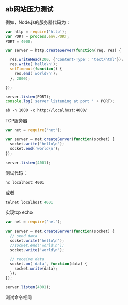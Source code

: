 ab网站压力测试---例如，Node.js的服务器代码为：```javascriptvar http = require('http');var PORT = process.env.PORT;PORT = 4000;var server = http.createServer(function(req, res) {  res.writeHead(200, {'Content-Type': 'text/html'});  res.write('hello\n');  setTimeout(function() {    res.end('world\n');  }, 2000);});server.listen(PORT);console.log('server listening at port ' + PORT);``````ab -n 1000 -c http://localhost:4000/```TCP服务器```javascriptvar net = require('net');var server = net.createServer(function(socket) {  socket.write('hello\n');  socket.end('world\n');});server.listen(4001);```测试代码：```nc localhost 4001```或者```javascripttelnet localhost 4001```实现tcp echo```javascriptvar net = require('net');var server = net.createServer(function(socket) {  // send data  socket.write('hello\n');  //socket.end('world\n');  socket.write('world\n');  // receive data  socket.on('data', function(data) {    socket.write(data);  });});server.listen(4001);```测试命令相同